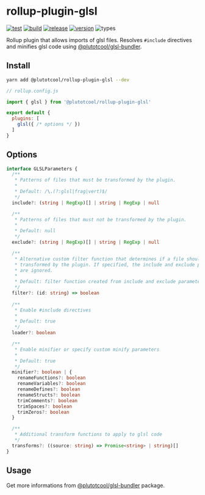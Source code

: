 # rollup-plugin-glsl

[![test](https://github.com/plutotcool/glsl-bundler/actions/workflows/test.yml/badge.svg)](https://github.com/plutotcool/glsl-bundler/actions/workflows/test.yml)
[![build](https://github.com/plutotcool/glsl-bundler/actions/workflows/build.yml/badge.svg)](https://github.com/plutotcool/glsl-bundler/actions/workflows/build.yml)
[![release](https://github.com/plutotcool/glsl-bundler/actions/workflows/release.yml/badge.svg)](https://github.com/plutotcool/glsl-bundler/actions/workflows/release.yml)
[![version](https://img.shields.io/github/package-json/v/plutotcool/glsl-bundler?filename=packages%2Frollup-plugin-glsl%2Fpackage.json)](https://npmjs.com/package/@plutotcool/rollup-plugin-glsl)
![types](https://img.shields.io/npm/types/@plutotcool/rollup-plugin-glsl)

Rollup plugin that allows imports of glsl files. Resolves `#include` directives and minifies glsl code using [@plutotcool/glsl-bundler](https://github.com/plutotcool/glsl-bundler/tree/main/packages/glsl-bundler).

## Install

```bash
yarn add @plutotcool/rollup-plugin-glsl --dev
```

```javascript
// rollup.config.js

import { glsl } from '@plutotcool/rollup-plugin-glsl'

export default {
  plugins: [
    glsl({ /* options */ })
  ]
}
```

## Options

```typescript
interface GLSLParameters {
  /**
   * Patterns of files that must be transformed by the plugin.
   * 
   * Default: /\.(?:glsl|frag|vert)$/
   */
  include?: (string | RegExp)[] | string | RegExp | null

  /**
   * Patterns of files that must not be transformed by the plugin.
   * 
   * Default: null
   */
  exclude?: (string | RegExp)[] | string | RegExp | null

  /**
   * Alternative custom filter function that determines if a file should be
   * transformed by the plugin. If specified, the include and exclude parameters
   * are ignored.
   * 
   * Default: filter function created from include and exclude parameters
   */
  filter?: (id: string) => boolean
  
  /**
   * Enable #include directives
   *
   * Default: true
   */
  loader?: boolean

  /**
   * Enable minifier or specify custom minify parameters
   *
   * Default: true
   */
  minifier?: boolean | {
    renameFunctions?: boolean
    renameVariables?: boolean
    renameDefines?: boolean
    renameStructs?: boolean
    trimComments?: boolean
    trimSpaces?: boolean
    trimZeros?: boolean
  }

  /**
   * Additional transform functions to apply to glsl code
   */
  transforms?: ((source: string) => Promise<string> | string)[]
}
```

## Usage

Get more informations from [@plutotcool/glsl-bundler](https://github.com/plutotcool/glsl-bundler/tree/main/packages/glsl-bundler#readme) package.
